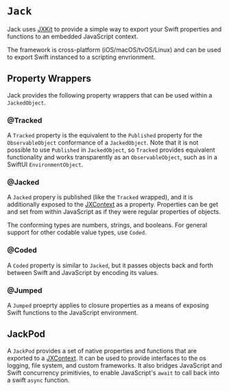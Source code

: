 # ``Jack``

Jack uses [JXKit](https://www.jective.org/JXKit/documentation/jxkit/)
to provide a simple way to export your Swift properties
and functions to an embedded JavaScript context.

The framework is cross-platform (iOS/macOS/tvOS/Linux) and 
can be used to export Swift instanced to a scripting
envrionment.

## Property Wrappers

Jack provides the following property wrappers that can be
used within a ``JackedObject``.

### @Tracked

A ``Tracked`` property is the equivalent to the ``Published``
property for the ``ObservableObject`` conformance of a ``JackedObject``.
Note that it is not possible to use ``Published`` in ``JackedObject``,
so ``Tracked`` provides equivalent functionality and works transparently
as an ``ObservableObject``, such as in a SwiftUI ``EnvironmentObject``.

### @Jacked

A ``Jacked`` propery is published (like the ``Tracked`` wrapped), and it is
additionally exposed to the [JXContext] as a property. Properties
can be get and set from within JavaScript as if they were regular
properties of objects.

The conforming types are numbers, strings, and booleans.
For general support for other codable value types,
use ``Coded``.

### @Coded

A ``Coded`` property is similar to ``Jacked``, but it passes objects
back and forth between Swift and JavaScript by encoding its values.

### @Jumped

A ``Jumped`` proeprty applies to closure properties as a means
of exposing Swift functions to the JavaScript environment.


## JackPod

A ``JackPod`` provides a set of native properties and functions
that are exported to a [JXContext]. It can be used to provide
interfaces to the os logging, file system, and custom frameworks.
It also bridges JavaScript and Swift concurrency primitivies, 
to enable JavaScript's `await` to call back into a swift `async` function.


[JXContext]: https://www.jective.org/JXKit/documentation/jxkit/jxcontext
[JXValue]: https://www.jective.org/JXKit/documentation/jxkit/jxvalue
